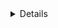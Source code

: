 
<details><strong>The Winery Tracker</strong>
I like wine. 

I like visiting wineries.

I don't like forgetting about great wineries and figuring out where I should go next. I just want the wine. 

Enter, Winery Tracker.

Tracking the wineries you love and the wineries you plan to visit will all be in one location. You'll be able to leave tasting notes about your experiences and more features once I figure out what it is going to do. 

</details>
